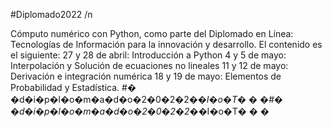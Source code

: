 #Diplomado2022
/n

Cómputo numérico con Python, como parte del Diplomado en Línea: Tecnologías de Información para la innovación y desarrollo.  El contenido es el siguiente:  27 y 28 de abril: Introducción a Python 4 y 5 de mayo: Interpolación y Solución de ecuaciones no lineales 11 y 12 de mayo: Derivación e integración numérica 18 y 19 de mayo: Elementos de Probabilidad y Estadística. 
#� �d�i�p�l�o�m�a�d�o�2�0�2�2�_�I�o�T�
�
�#� �d�i�p�l�o�m�a�d�o�2�0�2�2�_�I�o�T�
�
�
